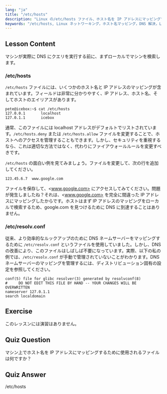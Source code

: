 ```yaml
---
lang: "ja"
title: "/etc/hosts"
description: "Linux の/etc/hosts ファイル、ホスト名を IP アドレスにマッピングする方法、および DNS 解決におけるその役割について学びます。基本的なネットワーク設定を理解します。"
keywords: "/etc/hosts, Linux ネットワーキング，ホスト名マッピング，DNS 解決，Linux チュートリアル，初心者ガイド"
---
```


## Lesson Content

マシンが実際に DNS にクエリを実行する前に、まずローカルでマシンを検索します。

### /etc/hosts

`/etc/hosts` ファイルには、いくつかのホスト名と IP アドレスのマッピングが含まれています。フィールドは非常に分かりやすく、IP アドレス、ホスト名、そしてホストのエイリアスがあります。

```plaintext
pete@icebox:~$ cat /etc/hosts
127.0.0.1       localhost
127.0.1.1       icebox
```

通常、このファイルには localhost アドレスがデフォルトでリストされています。`/etc/hosts.deny` または `/etc/hosts.allow` ファイルを変更することで、ホストへのアクセスを管理することもできます。しかし、セキュリティを重視するなら、これは適切な方法ではなく、代わりにファイアウォールルールを変更すべきです。

`/etc/hosts` の面白い例を見てみましょう。ファイルを変更して、次の行を追加してください。

```plaintext
123.45.6.7  www.google.com
```

ファイルを保存して、<www.google.com> にアクセスしてみてください。問題が発生しましたね？それは、<www.google.com> を完全に間違った IP アドレスにマッピングしたからです。ホストはまず IP アドレスのマッピングをローカルで検索するため、google.com を見つけるために DNS に到達することはありません。

### /etc/resolv.conf

従来、より効率的なルックアップのために DNS ネームサーバーをマッピングするために `/etc/resolv.conf` というファイルを使用していました。しかし、DNS の改善により、このファイルはしばしば不要になっています。実際、以下の私の例では、`/etc/resolv.conf` が手動で管理されていないことがわかります。DNS ネームサーバーのマッピングを管理するには、ディストリビューション固有の設定を参照してください。

```plaintext
conf(5) file for glibc resolver(3) generated by resolvconf(8)
#     DO NOT EDIT THIS FILE BY HAND -- YOUR CHANGES WILL BE OVERWRITTEN
nameserver 127.0.1.1
search localdomain
```

## Exercise

このレッスンには演習はありません。

## Quiz Question

マシン上でホスト名を IP アドレスにマッピングするために使用されるファイルは何ですか？

## Quiz Answer

/etc/hosts
